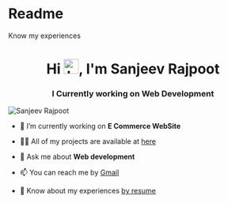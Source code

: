 # Readme
Know my experiences
<h1 align="center">Hi <img src="https://github.com/TheDudeThatCode/TheDudeThatCode/blob/master/Assets/Hi.gif?raw=true" alt="handWaving" height="30" width="30" />, I'm  Sanjeev Rajpoot </h1>
<h3 align="center">I Currently working on Web Development </h3>

<p align="left"> <img src="https://komarev.com/ghpvc/?username=SanjeevRajpoot&label=Profile%20views&color=0e75b6&style=flat" alt="Sanjeev Rajpoot" /> </p>




- 🔭 I’m currently working on **E Commerce WebSite**

- 👨‍💻 All of my projects are available at [here](https://github.com/Sanjeevrajpoot9557)

- 💬 Ask me about **Web development**

- 📫 You can reach me by [Gmail](mailto:Sanjeevrajpootlmp9696@gmail.com)

- 📄 Know about my experiences [by resume]()
